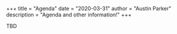 +++
title = "Agenda"
date = "2020-03-31"
author = "Austin Parker"
description = "Agenda and other information!"
+++

TBD